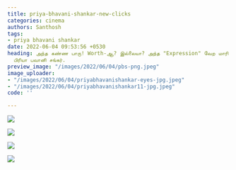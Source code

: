 ```yaml
---
title: priya-bhavani-shankar-new-clicks
categories: cinema
authors: Santhosh
tags:
- priya bhavani shankar
date: 2022-06-04 09:53:56 +0530
heading: அந்த கண்ண பாரு! Worth-ஆ? இல்லையா? அந்த "Expression" வேற மாரி போட்டோஷூட் செய்த
  பிரியா பவானி சங்கர்.
preview_image: "/images/2022/06/04/pbs-png.jpeg"
image_uploader:
- "/images/2022/06/04/priyabhavanishankar-eyes-jpg.jpeg"
- "/images/2022/06/04/priyabhavanishankar11-jpg.jpeg"
code: ''

---
```

![](/images/2022/06/04/priyabhavanishankar-eyes-jpg.jpeg)

![](/images/2022/06/04/priyabhavanishankar11-jpg.jpeg)

![](/images/2022/06/04/priyabhavanishankar18-png.jpeg)

![](/images/2022/06/04/153654408_3591967180932539_8190798129022665631_n-jpg.jpeg)

